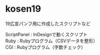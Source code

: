 # kosen19
19広宣パンフ用に作成したスクリプトなど


ScriptPanel : InDesignで動くスクリプト  
Ruby : Rubyプログラム（CSVデータを整形）  
CGI : Rubyプログラム（字数チェック）
